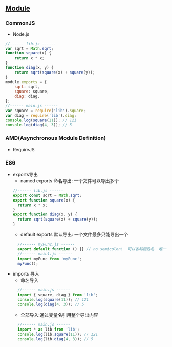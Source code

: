 
## [Module](https://developer.mozilla.org/zh-CN/docs/Web/JavaScript/Reference/Statements/import)

### CommonJS 
- Node.js
``` js
//------ lib.js ------
var sqrt = Math.sqrt;
function square(x) {
    return x * x;
}
function diag(x, y) {
    return sqrt(square(x) + square(y));
}
module.exports = {
    sqrt: sqrt,
    square: square,
    diag: diag,
};
//------ main.js ------
var square = require('lib').square;
var diag = require('lib').diag;
console.log(square(11)); // 121
console.log(diag(4, 3)); // 5
```

### AMD(Asynchronous Module Definition)
- RequireJS

### ES6
- exports导出
  - named exports 命名导出: 一个文件可以导出多个
  ``` js
  //------ lib.js ------
  export const sqrt = Math.sqrt;
  export function square(x) {
    return x * x;
  }
  export function diag(x, y) {
    return sqrt(square(x) + square(y));
  }
  ```
  - default exports 默认导出: 一个文件最多只能导出一个
  ``` js
    //------ myFunc.js ------
    export default function () {} // no semicolon!  可以省略函数名  唯一可以匿名函数声明的地方
    //------ main1.js ------
    import myFunc from 'myFunc';
    myFunc();
  ```
- imports 导入
  - 命名导入
  ``` js
    //------ main.js ------
    import { square, diag } from 'lib';
    console.log(square(11)); // 121
    console.log(diag(4, 3)); // 5
  ```
  - 全部导入:通过变量名引用整个导出内容
  ``` js
    //------ main.js ------
    import * as lib from 'lib';
    console.log(lib.square(11)); // 121
    console.log(lib.diag(4, 3)); // 5
  ```
  
